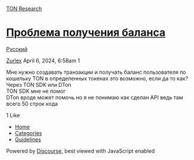 [TON Research](/)

# [Проблема получения баланса](/t/topic/8676)

[Русский](/c/ru/49) 

    

[Zurlex](https://tonresear.ch/u/Zurlex)  April 6, 2024, 6:58am  1

Мне нужно создавать транзакции и получать баланс пользователя по кошельку TON в определенных токенах это возможно, если да то как?  
Через TON SDK или DTon  
TON SDK мне не помог  
DTon вроде может помочь но я не понимаю как сделан API ведь там всего 50 строк кода

  1 Like

*   [Home](/)
*   [Categories](/categories)
*   [Guidelines](/guidelines)

Powered by [Discourse](https://www.discourse.org), best viewed with JavaScript enabled